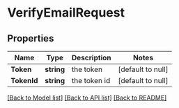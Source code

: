 # VerifyEmailRequest

## Properties
Name | Type | Description | Notes
------------ | ------------- | ------------- | -------------
**Token** | **string** | the token | [default to null]
**TokenId** | **string** | the token id | [default to null]

[[Back to Model list]](../README.md#documentation-for-models) [[Back to API list]](../README.md#documentation-for-api-endpoints) [[Back to README]](../README.md)

